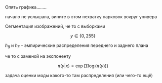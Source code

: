 Опять графика........

начало не услышала, вините в этом нехватку парковок вокруг универа

Сегментация изображений, че то с выборками

$$
y \in \{0,255\}
$$

$h_B$ и $h_F$ - эмпирические распределения переднего и заднего плана

че то с заменой на экспоненту

$$
\pi(y|x) = \exp\{\sum \log(\pi(y))\}
$$

задача оценки моды какого-то там распределения (или чего-то ещё)